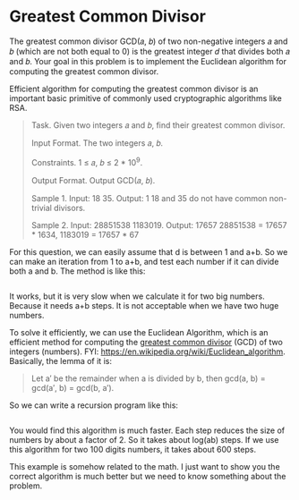 # Greatest Common Divisor

The greatest common divisor GCD(𝑎, 𝑏) of two non-negative integers 𝑎 and 𝑏 (which are not both equal to 0) is the greatest integer 𝑑 that divides both 𝑎 and 𝑏. Your goal in this problem is to implement the Euclidean algorithm for computing the greatest common divisor.

Efficient algorithm for computing the greatest common divisor is an important basic primitive of commonly used cryptographic algorithms like RSA.

> Task. Given two integers 𝑎 and 𝑏, find their greatest common divisor.
>
> Input Format. The two integers 𝑎, 𝑏.
>
> Constraints. 1 ≤ 𝑎, 𝑏 ≤ 2 * 10<sup>9</sup>.
>
> Output Format. Output GCD(𝑎, 𝑏).
>
> Sample 1. Input: 18 35. Output: 1
> 18 and 35 do not have common non-trivial divisors.
>
> Sample 2. Input: 28851538 1183019. Output: 17657
> 28851538 = 17657 * 1634, 1183019 = 17657 * 67

For this question, we can easily assume that d is between 1 and a+b. So we can make an iteration from 1 to a+b, and test each number if it can divide both a and b. The method is like this:

``` cs --region calculate-gcd-naive --source-file ../../src/FunCoding.LearnCSharpAlgorithms/Warmup/GreatestCommonDivisor.cs --project ../../src/FunCoding.LearnCSharpAlgorithms/FunCoding.LearnCSharpAlgorithms.csproj

```

It works, but it is very slow when we calculate it for two big numbers. Because it needs a+b steps. It is not acceptable when we have two huge numbers.

To solve it efficiently, we can use the Euclidean Algorithm, which is an efficient method for computing the [greatest common divisor](https://en.wikipedia.org/wiki/Greatest_common_divisor) (GCD) of two integers (numbers). FYI: https://en.wikipedia.org/wiki/Euclidean_algorithm. Basically, the lemma of it is:

> Let a′ be the remainder when a is divided by b, then gcd(a, b) = gcd(a′, b) = gcd(b, a′). 

So we can write a recursion program like this:

``` cs --region calculate-gcd-euclidean --source-file ../../src/FunCoding.LearnCSharpAlgorithms/Warmup/GreatestCommonDivisor.cs --project ../../src/FunCoding.LearnCSharpAlgorithms/FunCoding.LearnCSharpAlgorithms.csproj

```

You would find this algorithm is much faster. Each step reduces the size of numbers by about a factor of 2. So it takes about log(ab) steps. If we use this algorithm for two 100 digits numbers, it takes about 600 steps.  

This example is somehow related to the math. I just want to show you the correct algorithm is much better but we need to know something about the problem. 

